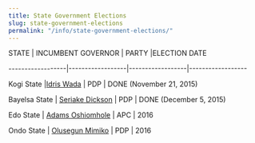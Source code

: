 ```yaml
---
title: State Government Elections
slug: state-government-elections
permalink: "/info/state-government-elections/"
---
```


STATE | INCUMBENT GOVERNOR | PARTY |ELECTION DATE

------------------|------------------|------------------|------------------

Kogi State |[Idris Wada](http://www.shineyoureye.org/person/idris-wada/ "Idris Wada") | PDP | DONE (November 21, 2015)

Bayelsa State | [Seriake Dickson](http://www.shineyoureye.org/person/henry-seriake-dickson/ "Seriake Dickson") | PDP | DONE (December 5, 2015)

Edo State | [Adams Oshiomhole](http://www.shineyoureye.org/person/adams-oshiomhole/ "Adams Oshiomhole") | APC | 2016

Ondo State | [Olusegun Mimiko](http://www.shineyoureye.org/person/olusegun-mimiko/ "Olusegun Mimiko") | PDP | 2016
